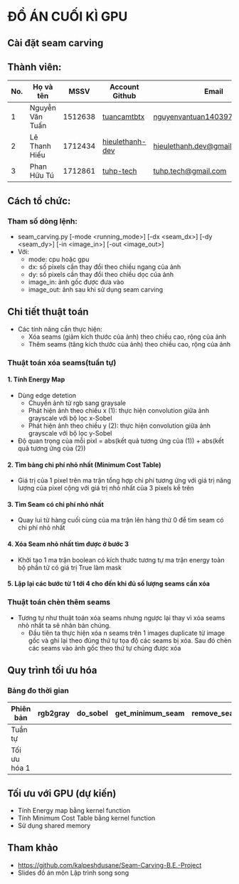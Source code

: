 # ĐỒ ÁN CUỐI KÌ GPU

## Cài đặt seam carving

## Thành viên:
| No. | Họ và tên       | MSSV    | Account Github                                        | Email                         |
| --- | --------------- | ------- | ----------------------------------------------------- | ----------------------------- |
| 1   | Nguyễn Văn Tuấn | 1512638 | [tuancamtbtx](https://github.com/tuancamtbtx)         | nguyenvantuan140397@gmail.com |
| 2   | Lê Thanh Hiếu   | 1712434 | [hieulethanh-dev](https://github.com/hieulethanh-dev) | hieulethanh.dev@gmail.com     |
| 3   | Phan Hữu Tú     | 1712861 | [tuhp-tech](https://github.com/tuhp-tech)             | tuhp.tech@gmail.com           |


## Cách tổ chức:
### Tham số dòng lệnh:
- seam_carving.py [-mode <running_mode>] [-dx <seam_dx>] [-dy <seam_dy>] [-in <image_in>] [-out <image_out>]
- Với:
  + mode: cpu hoặc gpu
  + dx: số pixels cần thay đổi theo chiều ngang của ảnh
  + dy: số pixels cần thay đổi theo chiều dọc của ảnh
  + image_in: ảnh gốc được đưa vào
  + image_out: ảnh sau khi sử dụng seam carving

## Chi tiết thuật toán
- Các tính năng cần thực hiện:
  - Xóa seams (giảm kích thước của ảnh) theo chiều cao, rộng của ảnh
  - Thêm seams (tăng kích thước của ảnh) theo chiều cao, rộng của ảnh
### Thuật toán xóa seams(tuần tự)
#### 1. Tính Energy Map 
- Dùng edge detetion 
  - Chuyển ảnh từ rgb sang graysale
  - Phát hiện ảnh theo chiều x (1): thực hiện convolution giữa ảnh grayscale với bộ lọc x-Sobel
  - Phát hiện ảnh theo chiều y (2): thực hiện convolution giữa ảnh grayscale với bộ lọc y-Sobel
- Độ quan trọng của mỗi pixl  = abs(kết quả tương ứng của (1)) + abs(kết quả tương ứng của (2))

#### 2. Tìm bảng chi phí nhỏ nhất (Minimum Cost Table)
- Giá trị của 1 pixel trên ma trận tổng hợp chi phí tương ứng với giá trị năng lượng của pixel cộng với giá trị nhỏ nhất của 3 pixels kề trên

#### 3. Tìm Seam có chi phí nhỏ nhất
- Quay lui từ hàng cuối cùng của ma trận lên hàng thứ 0 để tìm seam có chi phí nhỏ nhất

#### 4. Xóa Seam nhỏ nhất tìm được ở bước 3 
- Khởi tạo 1 ma trận boolean có kích thước tương tự ma trận energy toàn bộ phần tử có giá trị True làm mask
#### 5. Lặp lại các bước từ 1 tới 4 cho đến khi đủ số lượng seams cần xóa

### Thuật toán chèn thêm seams
- Tương tự như thuật toán xóa seams nhưng ngược lại thay vì xóa seams nhỏ nhất ta sẽ nhân bản chúng.
  - Đầu tiên ta thực hiện xóa n seams trên 1 images duplicate từ image gốc và ghi lại theo đúng thứ tự tọa độ các seams bị xóa. Sau đó chèn các seams vào ảnh gốc theo thứ tự chúng được xóa


## Quy trình tối ưu hóa
### Bảng đo thời gian
| Phiên bản    | rgb2gray | do_sobel | get_minimum_seam | remove_seam | total |
| ------------ | -------- | -------- | ---------------- | ----------- | ----- |
| Tuần tự      |          |          |                  |             |       |
| Tối ưu hóa 1 |          |          |                  |             |       |

## Tối ưu với GPU (dự kiến)
- Tính Energy map bằng kernel function
- Tính Minimum Cost Table bằng kernel function
- Sử dụng shared memory

## Tham khảo
- https://github.com/kalpeshdusane/Seam-Carving-B.E.-Project
- Slides đồ án môn Lập trình song song